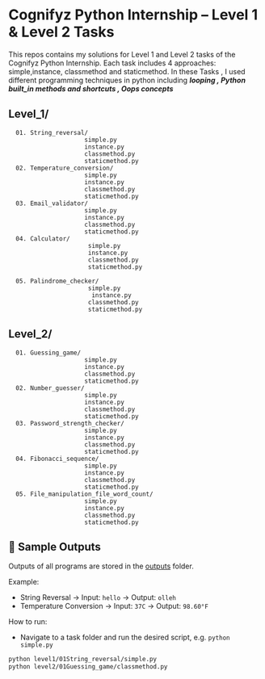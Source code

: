 # Cognifyz Python Internship – Level 1 & Level 2 Tasks

This repos contains my solutions for Level 1 and Level 2 tasks of the Cognifyz Python Internship.
Each task includes 4 approaches: simple,instance, classmethod and staticmethod.
In these Tasks ,  I used different programming techniques in python 
                                 including ***looping , Python built_in methods and shortcuts , Oops concepts***

## Level_1/
      01. String_reversal/
                         simple.py
                         instance.py
                         classmethod.py
                         staticmethod.py
      02. Temperature_conversion/
                         simple.py
                         instance.py
                         classmethod.py
                         staticmethod.py
      03. Email_validator/
                         simple.py
                         instance.py
                         classmethod.py
                         staticmethod.py
      04. Calculator/
                          simple.py
                          instance.py
                          classmethod.py
                          staticmethod.py

      05. Palindrome_checker/
                          simple.py
                           instance.py
                          classmethod.py
                          staticmethod.py



## Level_2/
      01. Guessing_game/
                         simple.py
                         instance.py
                         classmethod.py
                         staticmethod.py
      02. Number_guesser/
                         simple.py
                         instance.py
                         classmethod.py
                         staticmethod.py
      03. Password_strength_checker/
                         simple.py
                         instance.py
                         classmethod.py
                         staticmethod.py
      04. Fibonacci_sequence/
                         simple.py
                         instance.py
                         classmethod.py
                         staticmethod.py
      05. File_manipulation_file_word_count/
                         simple.py
                         instance.py
                         classmethod.py
                         staticmethod.py


## 📸 Sample Outputs
Outputs of all programs are stored in the [outputs](outputs/) folder.

Example:
- String Reversal → Input: `hello` → Output: `olleh`
- Temperature Conversion → Input: `37C` → Output: `98.60°F`


How to run:
- Navigate to a task folder and run the desired script, e.g. `python simple.py`
```bash
python level1/01String_reversal/simple.py
python level2/01Guessing_game/classmethod.py
```
